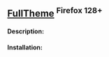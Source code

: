 
## [FullTheme](https://raw.githubusercontent.com/VitaliyVstyle/VitaliyVstyle.github.io/main/UserChromeFiles/FullTheme/FullTheme.zip) <sup>Firefox 128+</sup>

#### Description:  

#### Installation:  

